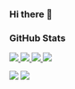 ### Hi there 👋

### GitHub Stats
<!--
<a href="https://github.com/farissyed">
  <img height="160em" src="https://github-readme-stats.vercel.app/api?username=farissyed&amp;show_icons=true&amp;include_all_commits=true&count_private=true&amp;custom_title=GitHub+Stats&amp;theme=gotham" data-canonical-src="https://github-readme-stats.vercel.app/api?username=farissyed&amp;show_icons=true&amp;include_all_commits=true&amp;custom_title=GitHub+Stats&amp;theme=vue" style="max-width:100%;">

  <img height="160em" src="https://github-readme-stats.vercel.app/api/top-langs/?username=farissyed&amp;layout=compact&amp;theme=gotham&exclude_repo=dotfiles&hide=jupyter%20notebook&langs_count=6" data-canonical-src="https://github-readme-stats.vercel.app/api/top-langs/?username=farissyed&amp;layout=compact&amp;theme=vue" style="max-width:100%;">
</a>
-->


<a href="https://github.com/farissyed/github-stats">
<img src="https://github.com/farissyed/github-stats/blob/master/generated/overview.svg#gh-dark-mode-only" />
<img src="https://github.com/farissyed/github-stats/blob/master/generated/languages.svg#gh-dark-mode-only" />
<img src="https://github.com/farissyed/github-stats/blob/master/generated/overview.svg#gh-light-mode-only" />
<img src="https://github.com/farissyed/github-stats/blob/master/generated/languages.svg#gh-light-mode-only" />
</a>

![](https://raw.githubusercontent.com/farissyed/github-stats/master/generated/overview.svg#gh-dark-mode-only)
![](https://raw.githubusercontent.com/farissyed/github-stats/master/generated/overview.svg#gh-light-mode-only)
